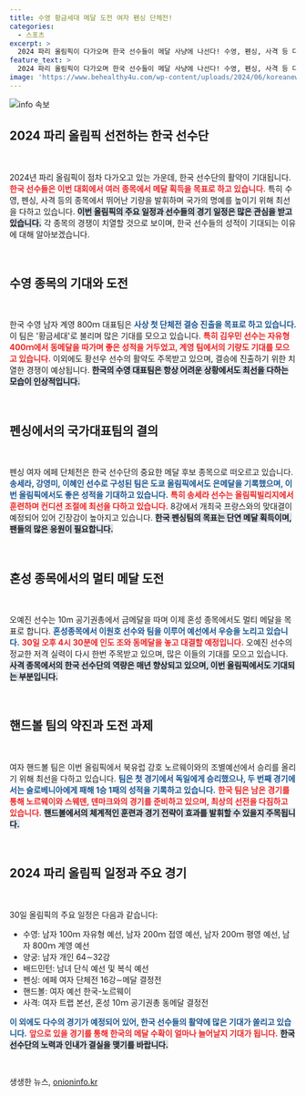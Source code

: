 ```yaml
---
title: 수영 황금세대 메달 도전 여자 펜싱 단체전!
categories:
  - 스포츠
excerpt: >
  2024 파리 올림픽이 다가오며 한국 선수들이 메달 사냥에 나선다! 수영, 펜싱, 사격 등 다양한 종목에서 황금세대의 도전을 기대하며, 특히 오예진의 멀티메달 목표가 주목받고 있다.
feature_text: >
  2024 파리 올림픽이 다가오며 한국 선수들이 메달 사냥에 나선다! 수영, 펜싱, 사격 등 다양한 종목에서 황금세대의 도전을 기대하며, 특히 오예진의 멀티메달 목표가 주목받고 있다.
image: 'https://www.behealthy4u.com/wp-content/uploads/2024/06/koreanews.jpg'
---
```


<p><img src="https://www.behealthy4u.com/wp-content/uploads/2024/06/koreanews.jpg" alt="info 속보" /></p>

<h2 data-ke-size="size26">2024 파리 올림픽 선전하는 한국 선수단</h2>

<p data-ke-size="size16">&nbsp;</p>

<p>2024년 파리 올림픽이 점차 다가오고 있는 가운데, 한국 선수단의 활약이 기대됩니다. <b><span style="color: #ee2323;">한국 선수들은 이번 대회에서 여러 종목에서 메달 획득을 목표로 하고 있습니다.</span></b> 특히 수영, 펜싱, 사격 등의 종목에서 뛰어난 기량을 발휘하며 국가의 명예를 높이기 위해 최선을 다하고 있습니다. <b><span style="background-color: #21538527;">이번 올림픽의 주요 일정과 선수들의 경기 일정은 많은 관심을 받고 있습니다.</span></b> 각 종목의 경쟁이 치열할 것으로 보이며, 한국 선수들의 성적이 기대되는 이유에 대해 알아보겠습니다.</p>

<p data-ke-size="size16">&nbsp;</p>

<h2 data-ke-size="size26">수영 종목의 기대와 도전</h2>

<p data-ke-size="size16">&nbsp;</p>

<p>한국 수영 남자 계영 800ｍ 대표팀은 <b><span style="color: #1a5490;">사상 첫 단체전 결승 진출을 목표로 하고 있습니다.</span></b> 이 팀은 '황금세대'로 불리며 많은 기대를 모으고 있습니다. <b><span style="color: #ee2323;">특히 김우민 선수는 자유형 400ｍ에서 동메달을 따가며 좋은 성적을 거두었고, 계영 팀에서의 기량도 기대를 모으고 있습니다.</span></b> 이외에도 황선우 선수의 활약도 주목받고 있으며, 결승에 진출하기 위한 치열한 경쟁이 예상됩니다. <b><span style="background-color: #21538527;">한국의 수영 대표팀은 항상 어려운 상황에서도 최선을 다하는 모습이 인상적입니다.</span></b></p>

<p data-ke-size="size16">&nbsp;</p>

<h2 data-ke-size="size26">펜싱에서의 국가대표팀의 결의</h2>

<p data-ke-size="size16">&nbsp;</p>

<p>펜싱 여자 에페 단체전은 한국 선수단의 중요한 메달 후보 종목으로 떠오르고 있습니다. <b><span style="color: #1a5490;">송세라, 강영미, 이혜인 선수로 구성된 팀은 도쿄 올림픽에서도 은메달을 기록했으며, 이번 올림픽에서도 좋은 성적을 기대하고 있습니다.</span></b> <b><span style="color: #ee2323;">특히 송세라 선수는 올림픽빌리지에서 훈련하며 컨디션 조절에 최선을 다하고 있습니다.</span></b> 8강에서 개최국 프랑스와의 맞대결이 예정되어 있어 긴장감이 높아지고 있습니다. <b><span style="background-color: #21538527;">한국 펜싱팀의 목표는 단연 메달 획득이며, 팬들의 많은 응원이 필요합니다.</span></b></p>

<p data-ke-size="size16">&nbsp;</p>

<h2 data-ke-size="size26">혼성 종목에서의 멀티 메달 도전</h2>

<p data-ke-size="size16">&nbsp;</p>

<p>오예진 선수는 10m 공기권총에서 금메달을 따며 이제 혼성 종목에서도 멀티 메달을 목표로 합니다. <b><span style="color: #1a5490;">혼성종목에서 이원호 선수와 팀을 이루어 예선에서 우승을 노리고 있습니다.</span></b> <b><span style="color: #ee2323;">30일 오후 4시 30분에 인도 조와 동메달을 놓고 대결할 예정입니다.</span></b> 오예진 선수의 정교한 저격 실력이 다시 한번 주목받고 있으며, 많은 이들의 기대를 모으고 있습니다. <b><span style="background-color: #21538527;">사격 종목에서의 한국 선수단의 역량은 매년 향상되고 있으며, 이번 올림픽에서도 기대되는 부분입니다.</span></b></p>

<p data-ke-size="size16">&nbsp;</p>

<h2 data-ke-size="size26">핸드볼 팀의 약진과 도전 과제</h2>

<p data-ke-size="size16">&nbsp;</p>

<p>여자 핸드볼 팀은 이번 올림픽에서 북유럽 강호 노르웨이와의 조별예선에서 승리를 올리기 위해 최선을 다하고 있습니다. <b><span style="color: #1a5490;">팀은 첫 경기에서 독일에게 승리했으나, 두 번째 경기에서는 슬로베니아에게 패해 1승 1패의 성적을 기록하고 있습니다.</span></b> <b><span style="color: #ee2323;">한국 팀은 남은 경기를 통해 노르웨이와 스웨덴, 덴마크와의 경기를 준비하고 있으며, 최상의 선전을 다짐하고 있습니다.</span></b> <b><span style="background-color: #21538527;">핸드볼에서의 체계적인 훈련과 경기 전략이 효과를 발휘할 수 있을지 주목됩니다.</span></b></p>

<p data-ke-size="size16">&nbsp;</p>

<h2 data-ke-size="size26">2024 파리 올림픽 일정과 주요 경기</h2>

<p data-ke-size="size16">&nbsp;</p>

<p>30일 올림픽의 주요 일정은 다음과 같습니다:</p>

<ul>
<li>수영: 남자 100ｍ 자유형 예선, 남자 200ｍ 접영 예선, 남자 200ｍ 평영 예선, 남자 800ｍ 계영 예선</li>
<li>양궁: 남자 개인 64∼32강</li>
<li>배드민턴: 남녀 단식 예선 및 복식 예선</li>
<li>펜싱: 에페 여자 단체전 16강∼메달 결정전</li>
<li>핸드볼: 여자 예선 한국-노르웨이</li>
<li>사격: 여자 트랩 본선, 혼성 10ｍ 공기권총 동메달 결정전</li>
</ul>

<p><b><span style="color: #1a5490;">이 외에도 다수의 경기가 예정되어 있어, 한국 선수들의 활약에 많은 기대가 쏠리고 있습니다.</span></b> <b><span style="color: #ee2323;">앞으로 있을 경기를 통해 한국의 메달 수확이 얼마나 늘어날지 기대가 됩니다.</span></b> <b><span style="background-color: #21538527;">한국 선수단의 노력과 인내가 결실을 맺기를 바랍니다.</span></b></p>

<p data-ke-size="size16">&nbsp;</p>
생생한 뉴스, <a href="https://onioninfo.kr" rel="dofollow">onioninfo.kr</a>


